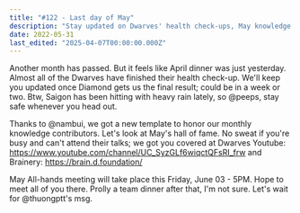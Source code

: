 ```yaml
---
title: "#122 - Last day of May"
description: "Stay updated on Dwarves' health check-ups, May knowledge contributors, and upcoming all-hands meeting with team events and safety tips in Saigon."
date: 2022-05-31
last_edited: "2025-04-07T00:00:00.000Z"
---
```


Another month has passed. But it feels like April dinner was just yesterday.
Almost all of the Dwarves have finished their health check-up. We'll keep you updated once Diamond gets us the final result; could be in a week or two. Btw, Saigon has been hitting with heavy rain lately, so @peeps, stay safe whenever you head out.

Thanks to @nambui, we got a new template to honor our monthly knowledge contributors.
Let's look at May's hall of fame. No sweat if you're busy and can't attend their talks; we got you covered at Dwarves Youtube: <https://www.youtube.com/channel/UC_SyzGLf6wiqctQFsRI_frw> and Brainery: <https://brain.d.foundation/>

May All-hands meeting will take place this Friday, June 03 - 5PM. Hope to meet all of you there.
Prolly a team dinner after that, I'm not sure. Let's wait for @thuongptt's msg.
